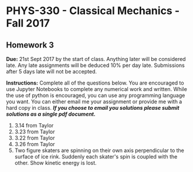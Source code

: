 # PHYS-330 - Classical Mechanics - Fall 2017

## Homework 3

**Due:** 21st Sept 2017 by the start of class. Anything later will be considered late. Any late assignments will be deduced 10% per day late. Submissions after 5 days late will not be accepted.

**Instructions:** Complete all of the questions below. You are encouraged to use Jupyter Notebooks to complete any numerical work and written. While the use of python is encouraged, you can use any programming language you want. You can either email me your assignment or provide me with a hard copy in class.  ***If you choose to email you solutions please submit solutions as a single pdf document.***

1. 3.14 from Taylor
2. 3.23 from Taylor
3. 3.22 from Taylor
4. 3.26 from Taylor
5. Two figure skaters are spinning on their own axis perpendicular to the surface of ice rink.  Suddenly each skater's spin is coupled with the other.  Show kinetic energy is lost.
